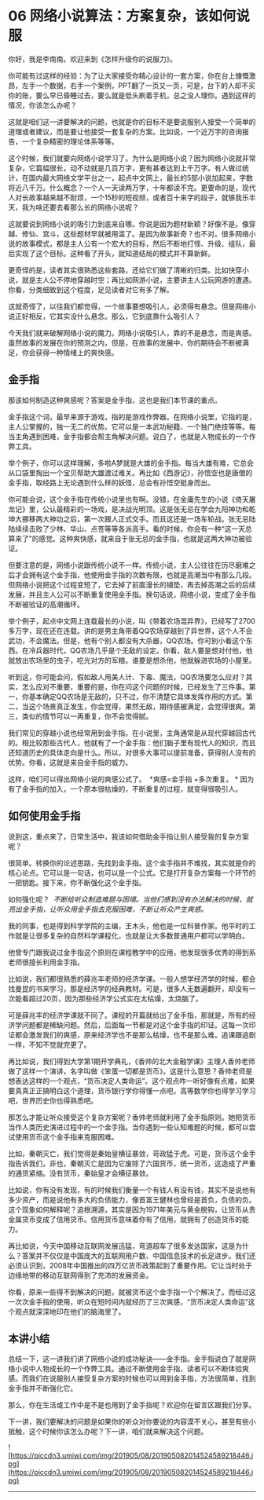 # 06 网络小说算法：方案复杂，该如何说服

你好，我是李南南。欢迎来到《怎样升级你的说服力》。

你可能有过这样的经验：为了让大家接受你精心设计的一套方案，你在台上慷慨激昂，左手一个数据，右手一个案例，PPT翻了一页又一页，可是，台下的人却不买你的账，要么早已昏睡过去，要么就是低头刷着手机，总之没人理你。遇到这样的情况，你该怎么办呢？

这就是咱们这一讲要解决的问题，也就是你的目标不是要说服别人接受一个简单的道理或者建议，而是要让他接受一套复杂的方案。比如说，一个近万字的咨询报告，一个复杂精密的理论体系等等。

这个时候，我们就要向网络小说学习了。为什么是网络小说？因为网络小说就非常复杂，它篇幅很长，动不动就是几百万字，更有甚者达到上千万字。有人做过统计，在国内最大网络文学平台之一，起点中文网上，最长的5部小说加起来，字数将近八千万。什么概念？一个人一天读两万字，十年都读不完。更要命的是，现代人对长故事越来越不耐烦，一个15秒的短视频，或者百十来字的段子，就够我乐半天，我为啥还要去看那么长的网络小说呢？

这就要说到网络小说的吸引力到底来自哪。你说是因为题材新颖？好像不是。像穿越、修仙、宫斗，这些题材早就被用滥了。是因为故事新奇？也不对。很多网络小说的故事模式，都是主人公有一个宏大的目标，然后不断地打怪、升级、组队，最后实现了这个目标。这种看了开头，就知道结局的模式并不算新鲜。

更奇怪的是，读者其实很熟悉这些套路，还给它们做了清晰的归类。比如快穿小说，就是主人公不停地穿越时空；再比如网游小说，主要讲主人公玩网游的遭遇。你看，分类细致到这个程度，足见读者对它有多了解。

这就奇怪了，以往我们都觉得，一个故事要想吸引人，必须得有悬念。但是网络小说正好相反，它其实没什么悬念。那么，它到底靠什么吸引人？

今天我们就来破解网络小说的魔力。网络小说吸引人，靠的不是悬念，而是爽感。虽然故事的发展在你的预测之内，但是，在故事的发展中，你的期待会不断被满足，你会获得一种情绪上的爽快感。

## 金手指

那该如何制造这种爽感呢？答案是金手指，这也是我们本节课的重点。

金手指这个词，最早来源于游戏，指的是游戏作弊器。在网络小说里，它指的是，主人公掌握的，独一无二的优势。它可以是一本武功秘籍、一个独门绝技等等。每当主角遇到困难，金手指都会帮主角解决问题。说白了，也就是人物成长的一个作弊工具。

举个例子，你可以这样理解，多啦A梦就是大雄的金手指。每当大雄有难，它总会从口袋里掏出一个宝贝帮助大雄渡过难关。再比如《西游记》，孙悟空也是唐僧的金手指，取经路上无论遇到什么样的妖怪，总会有孙悟空挺身而出。

你可能会说，这个金手指在传统小说里也有啊。没错，在金庸先生的小说《倚天屠龙记》里，公认最精彩的一场戏，是决战光明顶。这是张无忌在学会九阳神功和乾坤大挪移两大神功之后，第一次跟人正式交手。而且这还是一场车轮战。张无忌陆陆续续击败了少林、华山、点苍等等各派高手。看的时候，你会有一种“这一天总算来了”的感觉。这种爽快感，就来自于张无忌的金手指，也就是这两大神功被验证。

但要注意的是，网络小说跟传统小说不一样。传统小说，主人公往往在历尽磨难之后才会拥有这个金手指，他使用金手指的次数有限，也就是高潮当中有那么几段。但网络小说把这个过程变短了，它去掉了前面漫长的铺垫，再去掉高潮之后的后续发展，并且主人公可以不断重复使用金手指。换句话说，网络小说，变成了金手指不断被验证的高潮循环。

举个例子，起点中文网上连载最长的小说，叫《带着农场混异界》，已经写了2700多万字，现在还在连载。讲的是男主角带着QQ农场穿越到了异世界，这个人不会武功，不会魔法。但是，他有个别人都没有大杀器，QQ农场。你可别小看这个东西。在冷兵器时代，QQ农场几乎是个无敌的设定。你看，敌人要是想对付他，他就放出农场里的虫子，吃光对方的军粮。谁要是想杀他，他就躲进农场的小屋里。

听到这，你可能会问，假如敌人用美人计、下毒、魔法，QQ农场要怎么应对？其实，怎么应对不重要，重要的是，你在问这个问题的时候，已经发生了三件事。第一，你基本确定QQ农场是无敌的，只不过，你不清楚它具体发挥作用的方式。第二，当这个场景真正发生，你会觉得，果然无敌，期待感被满足，会觉得很爽。第三，类似的情节可以一再重复，你不会觉得腻。

我们常见的穿越小说也经常用到金手指。在小说里，主角通常是从现代穿越回古代的。相比较那些古代人，他就有了一个金手指：他们脑子里有现代人的知识，而且还知道历史的具体走向是什么。所以，对很多大事可以提前准备，获得别人没有的优势。你看，这就是来自金手指的威力。

这样，咱们可以得出网络小说的爽感公式了。  *爽感=金手指 +多次重复。 * 因为有了金手指的加入，一个原本很枯燥的，不断重复的过程，就变得很吸引人。

## 如何使用金手指

说到这，重点来了，日常生活中，我该如何借助金手指让别人接受我的复杂方案呢？

很简单。转换你的论述思路，先找到金手指。这个金手指并不难找，其实就是你的核心论点。它可以是一句话，也可以是一个公式。它是打开复杂方案每一个环节的一把钥匙。接下来，你不断强化这个金手指。

如何强化呢？  *不断给听众制造难题与困境。当他们感到没有办法解决的时候，就亮出金手指，让听众用金手指去克服困难，不断让听众产生爽感。*

我的同事，也是得到科学学院的主编，王木头，他也是一位科普作家。他平时的工作就是让很多复杂的自然科学课程化，也就是让大多数普通用户都可以学明白。

他曾专门跟我说过金手指这个原则在课程教学中的应用，他发现很多优秀的得到系老师很擅长利用金手指。

比如说，我们都很熟悉的薛兆丰老师的经济学课。一般人想学经济学的时候，都会找曼昆的书来学习，那是经济学的经典教材。可是，很多人无数遍翻开，却没有一次能看超过20页，因为那些经济学公式实在太枯燥，太烧脑了。

可是薛兆丰的经济学课就不同了。课程的开篇就给出了金手指，那就是，所有的经济学问题都是稀缺问题。然后，后面每一节都是对这个金手指的印证。这每一次印证都会激发我们的爽感，原来经济学也不是那么枯燥，也不是那么难。追课跟追剧一样，不知不觉就完更了。

再比如说，我们得到大学第1期开学典礼，《香帅的北大金融学课》主理人香帅老师做了这样一个演讲，名字叫做《笨蛋一切都是货币》。这是什么意思？香帅老师是想表达这样的一个观点，“货币决定人类命运”。这个观点咋一听好像有点难，如果要真真正正搞明白这个道理，货币银行学你得懂一点吧，高等数学你也得学习学习吧，世界历史你也得熟悉吧。

那怎么才能让听众接受这个复杂方案呢？香帅老师就利用了金手指原则。她把货币当作人类历史演进过程中的一个金手指。当你遇到一些认知难题的时候，都可以尝试使用货币这个金手指来克服困难。

比如，秦朝灭亡，我们觉得是秦始皇横征暴敛，苛政猛于虎。可是，货币这个金手指告诉我们，非也，秦朝灭亡是因为它废除了六国货币，统一货币，这造成了严重的通货紧缩。没有货币，秦始皇才会横征暴敛。

比如说，你有没有发现，有的时候我们衡量一个有钱人有没有钱，其实不是说他有多少资产，而是说他有多大的负债能力，像首富王健林也曾经是首负，负债的负。这个现象如何解释呢？追根溯源，其实是因为1971年美元与黄金脱钩，让货币从贵金属货币变成了信用货币。信用货币意味着你有了信用，就拥有了创造货币的能力。

再比如说，今天中国移动互联网发展迅猛，弯道超车了很多发达国家，这是为什么？答案并不仅仅是中国庞大的互联网用户数、中国信息技术的长足进步。我们还必须认识到，2008年中国推出的四万亿货币政策起到了重要作用。它让当时处于边缘地带的移动互联网得到了充沛的发展资金。

你看，原来一些得不到解决的问题，就被货币这个金手指一个个解决了。而经过这一次次金手指的使用，听众在短时间内就经历了三次爽感，“货币决定人类命运”这个观点就深深地印在他们的脑海里了。

## 本讲小结

总结一下，这一讲我们讲了网络小说的成功秘诀——金手指。金手指说白了就是网络小说中人物成长的一个作弊工具。通过不断使用金手指，读者可以不断体验爽感。而我们在说服别人接受复杂方案的时候也可以用到金手指，方法很简单，找到金手指并不断强化它。

那么，你在生活或工作中是不是也用到了金手指呢？欢迎你在留言区跟我们分享。

下一讲，我们要解决的问题是如果你的听众对你要说的内容漠不关心，甚至有些小抵触，这个时候你该怎么办呢？下一讲，咱们就来解决这个问题。

![https://piccdn3.umiwi.com/img/201905/08/201905082014524589218446.jpg](https://piccdn3.umiwi.com/img/201905/08/201905082014524589218446.jpg)

---
